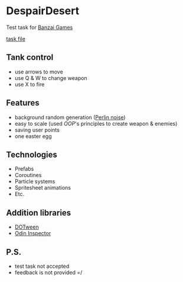 # DespairDesert
Test task for [Banzai Games](https://banzai.games/)

[task file](https://github.com/ApcodeArs/DespairDesert/blob/master/Task.pdf)

## Tank control
* use arrows to move
* use Q & W to change weapon
* use X to fire

## Features
* background random generation ([Perlin noise](https://en.wikipedia.org/wiki/Perlin_noise))
* easy to scale (used *OOP*'s principles to create weapon & enemies)
* saving user points
* one easter egg

## Technologies
* Prefabs
* Coroutines
* Particle systems
* Spritesheet animations
* Etc.

## Addition libraries
* [DOTween](https://assetstore.unity.com/packages/tools/animation/dotween-hotween-v2-27676)
* [Odin Inspector](https://assetstore.unity.com/packages/tools/utilities/odin-inspector-and-serializer-89041)

## P.S.
* test task not accepted
* feedback is not provided =/
